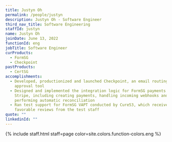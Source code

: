 ```yaml
---
title: Justyn Oh
permalink: /people/justyn
description: Justyn Oh - Software Engineer
third_nav_title: Software Engineering
staffId: justyn
name: Justyn Oh
joinDate: June 13, 2022
functionId: eng
jobTitle: Software Engineer
curProducts:
  - FormSG
  - Checkpoint
pastProducts:
  - CertSG
accomplishments:
  - Developed, productionized and launched Checkpoint, an email routing and
    approval tool
  - Designed and implemented the integration logic for FormSG payments with
    Stripe, including creating payments, handling incoming webhooks and
    performing automatic reconciliation
  - Ran test support for FormSG VAPT conducted by Cure53, which received
    favorable reviews from the test staff
quote: ""
linkedinId: ""
---
```


{% include staff.html staff=page color=site.colors.function-colors.eng %}
